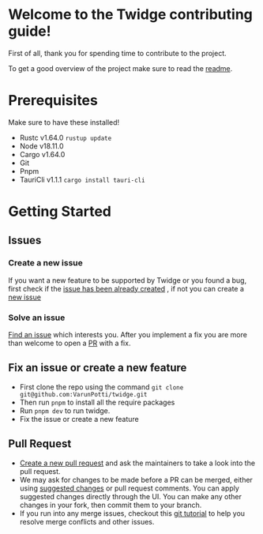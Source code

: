 # Welcome to the Twidge contributing guide!

First of all, thank you for spending time to contribute to the project.

To get a good overview of the project make sure to read
the [readme](https://github.com/VarunPotti/twidge/blob/master/README.md).

# Prerequisites

Make sure to have these installed!

- Rustc v1.64.0 `rustup update`
- Node v18.11.0
- Cargo v1.64.0
- Git
- Pnpm  
- TauriCli v1.1.1 `cargo install tauri-cli`

# Getting Started

## Issues

### Create a new issue

If you want a new feature to be supported by Twidge or you found a bug, first check if
the [issue has been already created](https://docs.github.com/en/github/searching-for-information-on-github/searching-on-github/searching-issues-and-pull-requests#search-by-the-title-body-or-comments)
, if not you can create a [new issue](https://github.com/VarunPotti/twidge/issues/new)

### Solve an issue

[Find an issue](https://github.com/VarunPotti/twidge/issues) which interests you. After you implement a fix you are more
than welcome to open a [PR](https://github.com/VarunPotti/twidge/pulls) with a fix.

## Fix an issue or create a new feature

- First clone the repo using the command `git clone git@github.com:VarunPotti/twidge.git`
- Then run `pnpm` to install all the require packages
- Run `pnpm dev` to run twidge.
- Fix the issue or create a new feature

## Pull Request

- [Create a new pull request](https://docs.github.com/en/pull-requests/collaborating-with-pull-requests/proposing-changes-to-your-work-with-pull-requests/creating-a-pull-request)
  and ask the maintainers to take a look into the pull request.
- We may ask for changes to be made before a PR can be merged, either
  using [suggested changes](https://docs.github.com/en/github/collaborating-with-issues-and-pull-requests/incorporating-feedback-in-your-pull-request)
  or pull request comments. You can apply suggested changes directly through the UI. You can make any other changes in
  your fork, then commit them to your branch.
- If you run into any merge issues, checkout
  this [git tutorial](https://lab.github.com/githubtraining/managing-merge-conflicts) to help you resolve merge
  conflicts and other issues.
